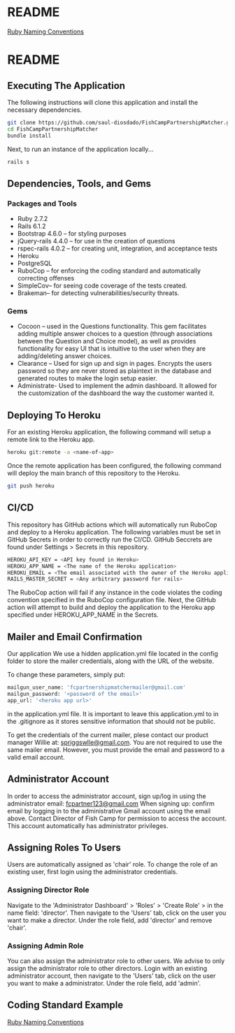 # README

[Ruby Naming Conventions](https://gist.github.com/iangreenleaf/b206d09c587e8fc6399e)

# README

##  Executing The Application
The following instructions will clone this application and install the necessary dependencies.
```bash
git clone https://github.com/saul-diosdado/FishCampPartnershipMatcher.git
cd FishCampPartnershipMatcher
bundle install
```
Next, to run an instance of the application locally...
```bash
rails s
```

## Dependencies, Tools, and Gems

### Packages and Tools
* Ruby 2.7.2 
* Rails 6.1.2 
* Bootstrap 4.6.0 – for styling purposes 
* jQuery-rails 4.4.0 – for use in the creation of questions 
* rspec-rails 4.0.2 – for creating unit, integration, and acceptance tests 
* Heroku 
* PostgreSQL 
* RuboCop – for enforcing the coding standard and automatically correcting offenses 
* SimpleCov– for seeing code coverage of the tests created. 
* Brakeman– for detecting vulnerabilities/security threats. 

### Gems
* Cocoon – used in the Questions functionality. This gem facilitates adding multiple answer choices to a question (through associations between the Question and Choice model), as well as provides functionality for easy UI that is intuitive to the user when they are adding/deleting answer choices. 
* Clearance – Used for sign up and sign in pages. Encrypts the users password so they are never stored as plaintext in the database and generated routes to make the login setup easier. 
* Administrate- Used to implement the admin dashboard. It allowed for the customization of the dashboard the way the customer wanted it.  

## Deploying To Heroku
For an existing Heroku application, the following command will setup a remote link to the Heroku app.
```bash
heroku git:remote -a <name-of-app>
```
Once the remote application has been configured, the following command will deploy the main branch of this repository to the Heroku.
```bash
git push heroku
```

## CI/CD
This repository has GitHub actions which will automatically run RuboCop and deploy to a Heroku application.
The following variables must be set in GitHub Secrets in order to correctly run the CI/CD. GitHub Seccrets are found
under Settings > Secrets in this repository.

```bash
HEROKU_API_KEY = <API key found in Heroku>
HEROKU_APP_NAME = <The name of the Heroku application>
HEROKU_EMAIL = <The email associated with the owner of the Heroku application>
RAILS_MASTER_SECRET = <Any arbitrary password for rails>
```

The RuboCop action will fail if any instance in the code violates the coding convention specified in the RuboCop configuration file.
Next, the GitHub action will attempt to build and deploy the application to the Heroku app specified under HEROKU_APP_NAME in the Secrets.

## Mailer and Email Confirmation
Our application 
We use a hidden application.yml file located in the config folder to store the mailer credentials, along with the URL of the website.

To change these parameters, simply put:

```bash
mailgun_user_name: 'fcpartnershipmatchermailer@gmail.com'
mailgun_password: '<password of the email>'
app_url: '<heroku app url>'
```

in the application.yml file. It is important to leave this application.yml to in the .gitignore as it stores sensitive information that should
not be public.

To get the credentials of the current mailer, plese contact our product manager Willie at: spriggswlle@gmail.com.
You are not required to use the same mailer email. However, you must provide the email and password to a valid email account.

## Administrator Account
In order to access the administrator account, sign up/log in using the administrator email: fcpartner123@gmail.com
When signing up: confirm email by logging in to the administrative Gmail account using the email above. Contact Director of Fish Camp for permission to access the account.
This account automatically has administrator privileges.

## Assigning Roles To Users
Users are automatically assigned as 'chair' role. To change the role of an existing user, first login using the administrator credentials.

### Assigning Director Role
Navigate to the 'Administrator Dashboard' > 'Roles' > 'Create Role' > in the name field: 'director'. Then navigate to the 'Users' tab, click on the user
you want to make a director. Under the role field, add 'director' and remove 'chair'. 

### Assigning Admin Role
You can also assign the administrator role to other users. We advise to only assign the administrator role to other directors. Login with an existing
administrator account, then navigate to the 'Users' tab, click on the user
you want to make a administrator. Under the role field, add 'admin'.

## Coding Standard Example
[Ruby Naming Conventions](https://gist.github.com/iangreenleaf/b206d09c587e8fc6399e)
